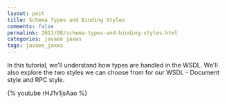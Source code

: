 ```yaml
---           
layout: post
title: Schema Types and Binding Styles
comments: false
permalink: 2013/08/schema-types-and-binding-styles.html
categories: javaee jaxws
tags: javaee_jaxws
---
```


In this tutorial, we'll understand how types are handled in the WSDL. We'll also explore the two styles we can choose from for our WSDL - Document style and RPC style. 

{% youtube rHJ1v1jsAao %}